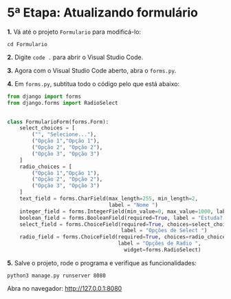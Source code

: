 # 5ª Etapa: Atualizando formulário

**1.** Vá até o projeto ```Formulario``` para modificá-lo:
```
cd Formulario
```

**2.** Digite ```code .``` para abrir o Visual Studio Code.

**3.** Agora com o Visual Studio Code aberto, abra o ```forms.py```.

**4.** Em ```forms.py```, subtitua todo o código pelo que está abaixo:
``` Python
from django import forms
from django.forms import RadioSelect

   
class FormularioForm(forms.Form):
    select_choices = [
        ("", "Selecione..."),
        ("Opção 1","Opção 1"),
        ("Opção 2", "Opção 2"),
        ("Opção 3", "Opção 3")
    ]
    radio_choices = [
        ("Opção 1","Opção 1"),
        ("Opção 2", "Opção 2"),
        ("Opção 3", "Opção 3")
    ]
    text_field = forms.CharField(max_length=255, min_length=2,
                                 label = "Nome ")
    integer_field = forms.IntegerField(min_value=0, max_value=1000, label = "Idade ")
    boolean_field = forms.BooleanField(required=True, label = "Estuda? ")
    select_field = forms.ChoiceField(required=True, choices=select_choices,
                                     label = "Opções de Select ")
    radio_field = forms.ChoiceField(required=True, choices=radio_choices,
                                    label = "Opções de Radio ",
                                      widget=forms.RadioSelect)
```

**5.** Salve o projeto, rode o programa e verifique as funcionalidades:
```
python3 manage.py runserver 8080
```

Abra no navegador: http://127.0.0.1:8080
